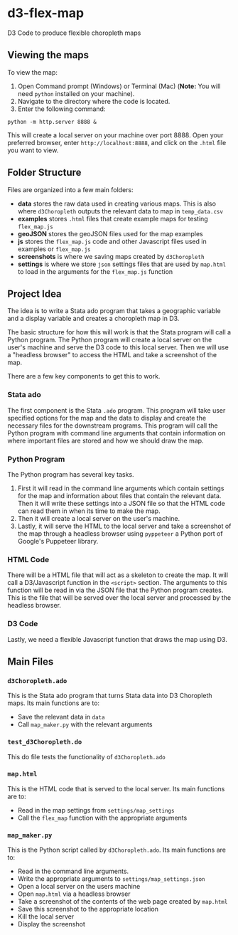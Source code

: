 # d3-flex-map
D3 Code to produce flexible choropleth maps

## Viewing the maps

To view the map:
1. Open Command prompt (Windows) or Terminal (Mac) (**Note:** You will need `python` installed on your machine). 
2. Navigate to the directory where the code is located.
3. Enter the following command:

```
python -m http.server 8888 &
```

This will create a local server on your machine over port 8888. Open your preferred browser, enter `http://localhost:8888`, and click on the `.html` file you want to view. 

## Folder Structure

Files are organized into a few main folders:

- **data** stores the raw data used in creating various maps. This is also where `d3Choropleth` outputs the relevant data to map in `temp_data.csv` 
- **examples** stores `.html` files that create example maps for testing `flex_map.js`
- **geoJSON** stores the geoJSON files used for the map examples
- **js** stores the `flex_map.js` code and other Javascript files used in examples or `flex_map.js` 
- **screenshots** is where we saving maps created by `d3Choropleth` 
- **settings** is where we store `json` settings files that are used by `map.html` to load in the arguments for the `flex_map.js` function

## Project Idea

The idea is to write a Stata ado program that takes a geographic variable and a display variable and creates a choropleth map in D3. 

The basic structure for how this will work is that the Stata program will call a Python program. The Python program will create a local server on the user's machine and serve the D3 code to this local server. Then we will use a "headless browser" to access the HTML and take a screenshot of the map.

There are a few key components to get this to work. 

### Stata ado 

The first component is the Stata `.ado` program. This program will take user specified options for the map and the data to display and create the necessary files for the downstream programs. This program will call the Python program with command line arguments that contain information on where important files are stored and how we should draw the map.

### Python Program

The Python program has several key tasks. 

1. First it will read in the command line arguments which contain settings for the map and information about files that contain the relevant data. Then it will write these settings into a JSON file so that the HTML code can read them in when its time to make the map. 
2. Then it will create a local server on the user's machine. 
3. Lastly, it will serve the HTML to the local server and take a screenshot of the map through a headless browser using `pyppeteer` a Python port of Google's Puppeteer library. 

### HTML Code

There will be a HTML file that will act as a skeleton to create the map. It will call a D3/Javascript function in the `<script>` section. The arguments to this function will be read in via the JSON file that the Python program creates. This is the file that will be served over the local server and processed by the headless browser. 

### D3 Code

Lastly, we need a flexible Javascript function that draws the map using D3. 

## Main Files

### `d3Choropleth.ado` 

This is the Stata ado program that turns Stata data into D3 Choropleth maps. Its main functions are to:

- Save the relevant data in `data`
- Call `map_maker.py` with the relevant arguments

### `test_d3Choropleth.do`

This do file tests the functionality of `d3Choropleth.ado`

### `map.html`

This is the HTML code that is served to the local server. Its main functions are to:

- Read in the map settings from `settings/map_settings`
- Call the `flex_map` function with the appropriate arguments

### `map_maker.py`

This is the Python script called by `d3Choropleth.ado`. Its main functions are to:

- Read in the command line arguments.
- Write the appropriate arguments to `settings/map_settings.json`
- Open a local server on the users machine
- Open `map.html` via a headless browser
- Take a screenshot of the contents of the web page created by `map.html`
- Save this screenshot to the appropriate location
- Kill the local server
- Display the screenshot